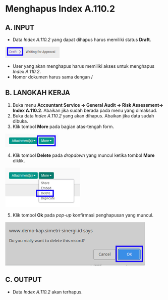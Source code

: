 # Menghapus Index A.110.2

## A. INPUT

* Data *Index A.110.2* yang dapat dihapus harus memiliki status **Draft**.

![](../../../img/index-a1102/status-draft.png)

* User yang akan menghapus harus memiliki akses untuk menghapus *Index A.110.2*.
* Nomor dokumen harus sama dengan /

## B. LANGKAH KERJA

1. Buka menu **Accountant Service -> General Audit -> Risk Assessment-> Index A.110.2**. Abaikan jika sudah berada pada menu yang dimaksud.
2. Buka data *Index A.110.2* yang akan dihapus. Abaikan jika data sudah dibuka.
3. Klik tombol **More** pada bagian atas-tengah form.

![](../../../img/index-a1102/tombol-more.png)

4. Klik tombol **Delete** pada *dropdown* yang muncul ketika tombol **More** diklik.

![](../../../img/index-a1102/tombol-more-delete.png)

5. Klik tombol **Ok** pada *pop-up* konfirmasi penghapusan yang muncul.

![](../../../img/index-a1102/pop-up-konfirmasi-delete.png)

## C. OUTPUT

* Data *Index A.110.2* akan terhapus.
